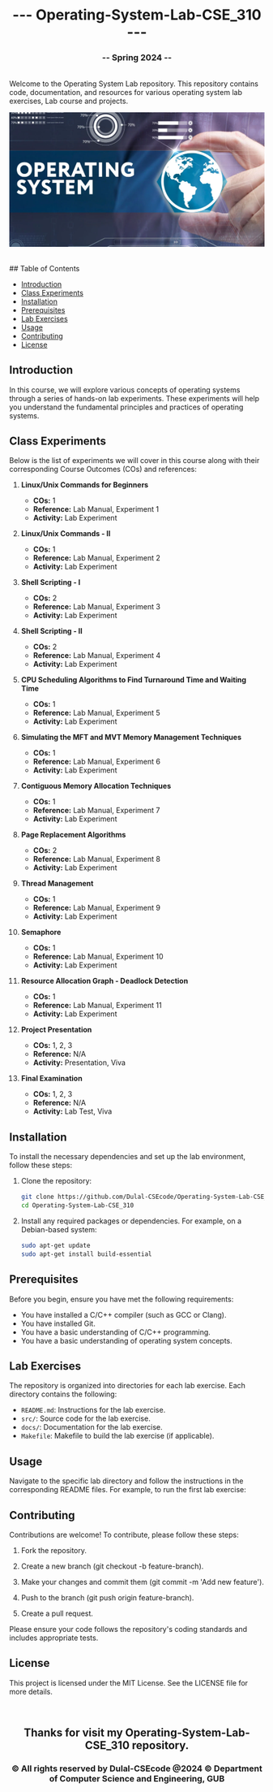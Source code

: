 <h1 align="center"> --- Operating-System-Lab-CSE_310 ---</h1>  <h3 align="center">-- Spring 2024 --</h3>
<br />
Welcome to the Operating System Lab repository. This repository contains code, documentation, and resources for various operating system lab exercises, Lab course and projects.
<br />

![OS Lab](oslabbanner.png)

<br />
## Table of Contents

- [Introduction](#introduction)
- [Class Experiments](#class-experiments)
- [Installation](#installation)
- [Prerequisites](#prerequisites)
- [Lab Exercises](#lab-exercises)
- [Usage](#usage)
- [Contributing](#contributing)
- [License](#license)

## Introduction

In this course, we will explore various concepts of operating systems through a series of hands-on lab experiments. These experiments will help you understand the fundamental principles and practices of operating systems.

## Class Experiments

Below is the list of experiments we will cover in this course along with their corresponding Course Outcomes (COs) and references:

1. **Linux/Unix Commands for Beginners**
   - **COs:** 1
   - **Reference:** Lab Manual, Experiment 1
   - **Activity:** Lab Experiment

2. **Linux/Unix Commands - II**
   - **COs:** 1
   - **Reference:** Lab Manual, Experiment 2
   - **Activity:** Lab Experiment

3. **Shell Scripting - I**
   - **COs:** 2
   - **Reference:** Lab Manual, Experiment 3
   - **Activity:** Lab Experiment

4. **Shell Scripting - II**
   - **COs:** 2
   - **Reference:** Lab Manual, Experiment 4
   - **Activity:** Lab Experiment

5. **CPU Scheduling Algorithms to Find Turnaround Time and Waiting Time**
   - **COs:** 1
   - **Reference:** Lab Manual, Experiment 5
   - **Activity:** Lab Experiment

6. **Simulating the MFT and MVT Memory Management Techniques**
   - **COs:** 1
   - **Reference:** Lab Manual, Experiment 6
   - **Activity:** Lab Experiment

7. **Contiguous Memory Allocation Techniques**
   - **COs:** 1
   - **Reference:** Lab Manual, Experiment 7
   - **Activity:** Lab Experiment

8. **Page Replacement Algorithms**
   - **COs:** 2
   - **Reference:** Lab Manual, Experiment 8
   - **Activity:** Lab Experiment

9. **Thread Management**
   - **COs:** 1
   - **Reference:** Lab Manual, Experiment 9
   - **Activity:** Lab Experiment

10. **Semaphore**
    - **COs:** 1
    - **Reference:** Lab Manual, Experiment 10
    - **Activity:** Lab Experiment

11. **Resource Allocation Graph - Deadlock Detection**
    - **COs:** 1
    - **Reference:** Lab Manual, Experiment 11
    - **Activity:** Lab Experiment

12. **Project Presentation**
    - **COs:** 1, 2, 3
    - **Reference:** N/A
    - **Activity:** Presentation, Viva

13. **Final Examination**
    - **COs:** 1, 2, 3
    - **Reference:** N/A
    - **Activity:** Lab Test, Viva


## Installation

To install the necessary dependencies and set up the lab environment, follow these steps:

1. Clone the repository:

    ```bash
    git clone https://github.com/Dulal-CSEcode/Operating-System-Lab-CSE_310.git
    cd Operating-System-Lab-CSE_310
    ```

2. Install any required packages or dependencies. For example, on a Debian-based system:

    ```bash
    sudo apt-get update
    sudo apt-get install build-essential
    ```
## Prerequisites

Before you begin, ensure you have met the following requirements:

- You have installed a C/C++ compiler (such as GCC or Clang).
- You have installed Git.
- You have a basic understanding of C/C++ programming.
- You have a basic understanding of operating system concepts.

## Lab Exercises

The repository is organized into directories for each lab exercise. Each directory contains the following:

- `README.md`: Instructions for the lab exercise.
- `src/`: Source code for the lab exercise.
- `docs/`: Documentation for the lab exercise.
- `Makefile`: Makefile to build the lab exercise (if applicable).



## Usage

Navigate to the specific lab directory and follow the instructions in the corresponding README files. For example, to run the first lab exercise:


## Contributing
Contributions are welcome! To contribute, please follow these steps:

1. Fork the repository.

2. Create a new branch (git checkout -b feature-branch).

3. Make your changes and commit them (git commit -m 'Add new feature').

4. Push to the branch (git push origin feature-branch).

5. Create a pull request.

Please ensure your code follows the repository's coding standards and includes appropriate tests.

## License
This project is licensed under the MIT License. See the LICENSE file for more details.


<br/>
<h2 align="center"> Thanks for visit my Operating-System-Lab-CSE_310 repository.</h2>
<h3 align="center">© All rights reserved by Dulal-CSEcode @2024 © Department of Computer Science and Engineering, GUB </h3>
